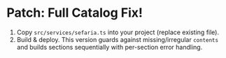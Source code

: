 
# Patch: Full Catalog Fix!
1. Copy `src/services/sefaria.ts` into your project (replace existing file).
2. Build & deploy. This version guards against missing/irregular `contents` and builds sections sequentially with per-section error handling.
